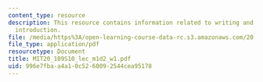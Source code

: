 ```yaml
---
content_type: resource
description: This resource contains information related to writing and communications
  introduction.
file: /media/https%3A/open-learning-course-data-rc.s3.amazonaws.com/20-109-laboratory-fundamentals-in-biological-engineering-spring-2010/996e7fbaa4a10c5260092544cea95178_MIT20_109S10_lec_m1d2_w1.pdf
file_type: application/pdf
resourcetype: Document
title: MIT20_109S10_lec_m1d2_w1.pdf
uid: 996e7fba-a4a1-0c52-6009-2544cea95178
---
```

